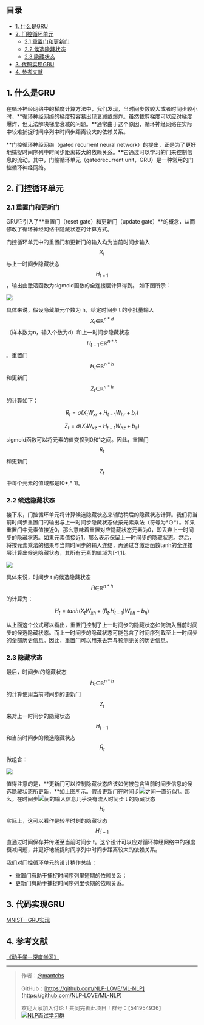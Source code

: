 ## 目录
- [1. 什么是GRU](#1-什么是gru)
- [2. ⻔控循环单元](#2-⻔控循环单元)
  - [2.1 重置门和更新门](#21-重置门和更新门)
  - [2.2 候选隐藏状态](#22-候选隐藏状态)
  - [2.3 隐藏状态](#23-隐藏状态)
- [3. 代码实现GRU](https://github.com/NLP-LOVE/ML-NLP/blob/master/Deep%20Learning/12.1%20GRU/GRU.ipynb)
- [4. 参考文献](#4-参考文献)

## 1. 什么是GRU

在循环神经⽹络中的梯度计算⽅法中，我们发现，当时间步数较⼤或者时间步较小时，**循环神经⽹络的梯度较容易出现衰减或爆炸。虽然裁剪梯度可以应对梯度爆炸，但⽆法解决梯度衰减的问题。**通常由于这个原因，循环神经⽹络在实际中较难捕捉时间序列中时间步距离较⼤的依赖关系。 

**门控循环神经⽹络（gated recurrent neural network）的提出，正是为了更好地捕捉时间序列中时间步距离较⼤的依赖关系。**它通过可以学习的⻔来控制信息的流动。其中，门控循环单元（gatedrecurrent unit，GRU）是⼀种常⽤的门控循环神经⽹络。

## 2. ⻔控循环单元

### 2.1 重置门和更新门

GRU它引⼊了**重置⻔（reset gate）和更新⻔（update gate）**的概念，从而修改了循环神经⽹络中隐藏状态的计算⽅式。 

门控循环单元中的重置⻔和更新⻔的输⼊均为当前时间步输⼊ $$X_t$$与上⼀时间步隐藏状态$$H_{t-1}$$，输出由激活函数为sigmoid函数的全连接层计算得到。 如下图所示：

![](https://gitee.com/kkweishe/images/raw/master/ML/2019-8-16_13-36-14.png)

具体来说，假设隐藏单元个数为 h，给定时间步 t 的小批量输⼊ $$X_t\in_{}\mathbb{R}^{n*d}$$（样本数为n，输⼊个数为d）和上⼀时间步隐藏状态 $$H_{t-1}\in_{}\mathbb{R}^{n*h}$$。重置⻔ $$H_t\in_{}\mathbb{R}^{n*h}$$和更新⻔ $$Z_t\in_{}\mathbb{R}^{n*h}$$的计算如下：

$$R_t=\sigma(X_tW_{xr}+H_{t-1}W_{hr}+b_r)$$

$$Z_t=\sigma(X_tW_{xz}+H_{t-1}W_{hz}+b_z)$$

sigmoid函数可以将元素的值变换到0和1之间。因此，重置⻔ $$R_t$$和更新⻔ $$Z_t$$中每个元素的值域都是[0*,* 1]。

### 2.2 候选隐藏状态

接下来，⻔控循环单元将计算候选隐藏状态来辅助稍后的隐藏状态计算。我们将当前时间步重置⻔的输出与上⼀时间步隐藏状态做按元素乘法（符号为*⊙*）。如果重置⻔中元素值接近0，那么意味着重置对应隐藏状态元素为0，即丢弃上⼀时间步的隐藏状态。如果元素值接近1，那么表⽰保留上⼀时间步的隐藏状态。然后，将按元素乘法的结果与当前时间步的输⼊连结，再通过含激活函数tanh的全连接层计算出候选隐藏状态，其所有元素的值域为[-1,1]。

 ![](https://gitee.com/kkweishe/images/raw/master/ML/2019-8-16_13-49-52.png)

具体来说，时间步 t 的候选隐藏状态 $$\tilde{H}\in_{}\mathbb{R}^{n*h}$$的计算为：

$$\tilde{H}_t=tanh(X_tW_{xh}+(R_t.H_{t-1})W_{hh}+b_h)$$

从上⾯这个公式可以看出，重置⻔控制了上⼀时间步的隐藏状态如何流⼊当前时间步的候选隐藏状态。而上⼀时间步的隐藏状态可能包含了时间序列截⾄上⼀时间步的全部历史信息。因此，重置⻔可以⽤来丢弃与预测⽆关的历史信息。

### 2.3 隐藏状态

最后，时间步*t*的隐藏状态 $$H_t\in_{}\mathbb{R}^{n*h}$$的计算使⽤当前时间步的更新⻔ $$Z_t$$来对上⼀时间步的隐藏状态 $$H_{t-1}$$和当前时间步的候选隐藏状态 $$\tilde{H}_t$$做组合：

 ![](https://gitee.com/kkweishe/images/raw/master/ML/2019-8-16_13-58-58.png)

值得注意的是，**更新⻔可以控制隐藏状态应该如何被包含当前时间步信息的候选隐藏状态所更新，**如上图所⽰。假设更新⻔在时间步![](https://gitee.com/kkweishe/images/raw/master/ML/2019-8-16_15-26-24.png)之间⼀直近似1。那么，在时间步![](https://gitee.com/kkweishe/images/raw/master/ML/2019-8-16_15-27-55.png)间的输⼊信息⼏乎没有流⼊时间步 t 的隐藏状态 $$H_t$$实际上，这可以看作是较早时刻的隐藏状态 $$H_{t^{'}-1}$$直通过时间保存并传递⾄当前时间步 t。这个设计可以应对循环神经⽹络中的梯度衰减问题，并更好地捕捉时间序列中时间步距离较⼤的依赖关系。 

我们对⻔控循环单元的设计稍作总结：

- 重置⻔有助于捕捉时间序列⾥短期的依赖关系；
- 更新⻔有助于捕捉时间序列⾥⻓期的依赖关系。

## 3. 代码实现GRU

[MNIST--GRU实现](https://github.com/NLP-LOVE/ML-NLP/blob/master/Deep%20Learning/12.1%20GRU/GRU.ipynb)

## 4. 参考文献

[《动手学--深度学习》](http://zh.gluon.ai)

------

> 作者：[@mantchs](https://github.com/NLP-LOVE/ML-NLP)
>
> GitHub：[https://github.com/NLP-LOVE/ML-NLP](https://github.com/NLP-LOVE/ML-NLP)
>
> 欢迎大家加入讨论！共同完善此项目！群号：【541954936】<a target="_blank" href="//shang.qq.com/wpa/qunwpa?idkey=863f915b9178560bd32ca07cd090a7d9e6f5f90fcff5667489697b1621cecdb3"><img border="0" src="http://pub.idqqimg.com/wpa/images/group.png" alt="NLP面试学习群" title="NLP面试学习群"></a>
